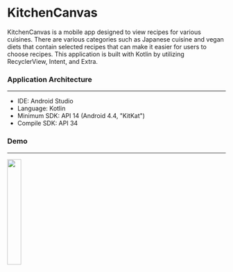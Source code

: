 # KitchenCanvas  

KitchenCanvas is a mobile app designed to view recipes for various cuisines. There are various categories such as Japanese cuisine and vegan diets that contain selected recipes that can make it easier for users to choose recipes. This application is built with Kotlin by utilizing RecyclerView, Intent, and Extra.

### Application Architecture
---
- IDE: Android Studio
- Language: Kotlin
- Minimum SDK: API 14 (Android 4.4, "KitKat")
- Compile SDK: API 34

### Demo
---
<img src="https://github.com/zask45/KitchenCanvas-App/assets/117462539/42942c66-db33-4e44-adb3-803fb88d3f97" width="25%">









 
 

